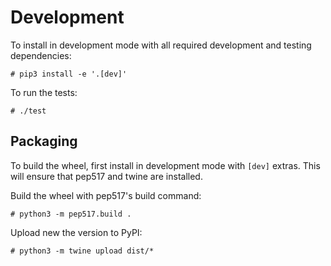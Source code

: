 Development
===========

To install in development mode with all required development and testing
dependencies:

    # pip3 install -e '.[dev]'

To run the tests:

    # ./test


Packaging
---------

To build the wheel, first install in development mode with `[dev]` extras. This
will ensure that pep517 and twine are installed.

Build the wheel with pep517's build command:

    # python3 -m pep517.build .

Upload new the version to PyPI:

    # python3 -m twine upload dist/*


